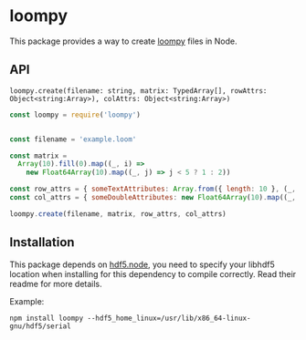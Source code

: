 
# loompy

This package provides a way to create [loompy](https://loompy.org/) files in Node.

## API

`loompy.create(filename: string, matrix: TypedArray[], rowAttrs: Object<string:Array>), colAttrs: Object<string:Array>)`

```javascript
const loompy = require('loompy')


const filename = 'example.loom'

const matrix =
  Array(10).fill(0).map((_, i) =>
    new Float64Array(10).map((_, j) => j < 5 ? 1 : 2))

const row_attrs = { someTextAttributes: Array.from({ length: 10 }, (_, i) => `Element ${i * i * i}`) }
const col_attrs = { someDoubleAttributes: new Float64Array(10).map((_, i) => i) }

loompy.create(filename, matrix, row_attrs, col_attrs)
```

## Installation

This package depends on [hdf5.node](https://github.com/HDF-NI/hdf5.node), you need to specify
your libhdf5 location when installing for this dependency to compile correctly.
Read their readme for more details.

Example:
```
npm install loompy --hdf5_home_linux=/usr/lib/x86_64-linux-gnu/hdf5/serial
```
